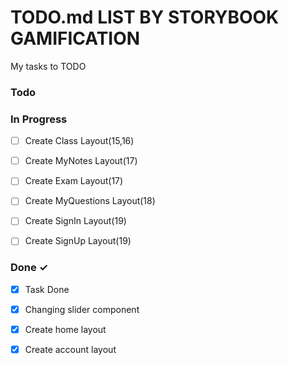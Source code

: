 # TODO.md LIST BY STORYBOOK GAMIFICATION

My tasks to TODO 

### Todo


### In Progress

- [ ] Create Class Layout(15,16)

- [ ] Create MyNotes Layout(17)
- [ ] Create Exam Layout(17)

- [ ] Create MyQuestions Layout(18)

- [ ] Create SignIn Layout(19)
- [ ] Create SignUp Layout(19)

### Done ✓

- [x] Task Done

- [x] Changing slider component
- [x] Create home layout
- [x] Create account layout